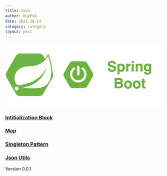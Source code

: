 ```yaml
---
title: Java
author: HuyPVA
date: 2021-10-14
category: category
layout: post
---
```


<div align="center">
    <img src="../assets/images/spring_boot_icon.png"/>
</div>

### [Intitialization Block](../java/intitialization-block)
### [Map](./java/map)
### [Singleton Pattern](./java/singleton-attern)
### [Json Utils](./java/java-json-utils)

Version 0.0.1